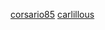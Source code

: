 [corsario85](https://github.com/corsario85/prueba-gh-eii)
[carlillous](https://github.com/carlillous/prueba-gh-eii)
